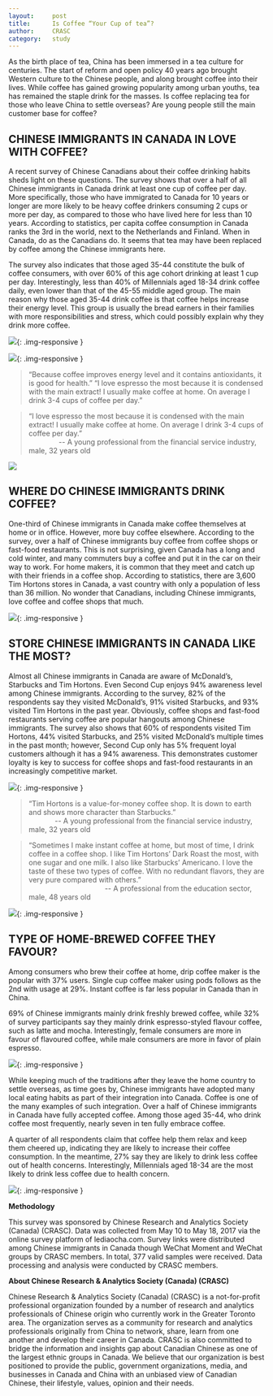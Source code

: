 ```yaml
---
layout: 	post
title:      Is Coffee “Your Cup of tea”?
author:     CRASC
category:	study
---
```


As the birth place of tea, China has been immersed in a tea culture for centuries. The start of reform and open policy 40 years ago brought Western culture to the Chinese people, and along brought coffee into their lives. While coffee has gained growing popularity among urban youths, tea has remained the staple drink for the masses. Is coffee replacing tea for those who leave China to settle overseas? Are young people still the main customer base for coffee?

<!--more-->

## CHINESE IMMIGRANTS IN CANADA IN LOVE WITH COFFEE?

A recent survey of Chinese Canadians about their coffee drinking habits sheds light on these questions. The survey shows that over a half of all Chinese immigrants in Canada drink at least one cup of coffee per day. More specifically, those who have immigrated to Canada for 10 years or longer are more likely to be heavy coffee drinkers consuming 2 cups or more per day, as compared to those who have lived here for less than 10 years. According to statistics, per capita coffee consumption in Canada ranks the 3rd in the world, next to the Netherlands and Finland. When in Canada, do as the Canadians do. It seems that tea may have been replaced by coffee among the Chinese immigrants here.
 
The survey also indicates that those aged 35-44 constitute the bulk of coffee consumers, with over 60% of this age cohort drinking at least 1 cup per day. Interestingly, less than 40% of Millennials aged 18-34 drink coffee daily, even lower than that of the 45-55 middle aged group. The main reason why those aged 35-44 drink coffee is that coffee helps increase their energy level. This group is usually the bread earners in their families with more responsibilities and stress, which could possibly explain why they drink more coffee.

![](/img/blogs/CoffeeStudySlide1.jpg){: .img-responsive }

![](/img/blogs/CoffeeStudySlide2.jpg){: .img-responsive }

> “Because coffee improves energy level and it contains antioxidants, it is good for health.”
“I love espresso the most because it is condensed with the main extract! I usually make coffee at home. On average I drink 3-4 cups of coffee per day.”

> “I love espresso the most because it is condensed with the main extract! I usually make coffee at home. On average I drink 3-4 cups of coffee per day.” <br/>
> &nbsp;&nbsp;&nbsp;&nbsp;&nbsp;&nbsp; &nbsp;&nbsp; &nbsp;&nbsp;&nbsp;&nbsp; -- A young professional from the financial service industry, male, 32 years old


![](https://mmbiz.qpic.cn/mmbiz_jpg/bbylg7SuiaLeEo3RDibPX7sz6a9AZjO7yAia0HKGicrPUGAsEtr7ngzrLVrOQOKrESAYOFRwTYJOxYWNa8iadrgibyog/640?wx_fmt=jpeg&tp=webp&wxfrom=5&wx_lazy=1)

## WHERE DO CHINESE IMMIGRANTS DRINK COFFEE?

One-third of Chinese immigrants in Canada make coffee themselves at home or in office. However, more buy coffee elsewhere. According to the survey, over a half of Chinese immigrants buy coffee from coffee shops or fast-food restaurants. This is not surprising, given Canada has a long and cold winter, and many commuters buy a coffee and put it in the car on their way to work. For home makers, it is common that they meet and catch up with their friends in a coffee shop. According to statistics, there are 3,600 Tim Hortons stores in Canada, a vast country with only a population of less than 36 million. No wonder that Canadians, including Chinese immigrants, love coffee and coffee shops that much.

![](/img/blogs/CoffeeStudySlide3.jpg){: .img-responsive }

## STORE CHINESE IMMIGRANTS IN CANADA LIKE THE MOST?

Almost all Chinese immigrants in Canada are aware of McDonald’s, Starbucks and Tim Hortons. Even Second Cup enjoys 94% awareness level among Chinese immigrants. According to the survey, 82% of the respondents say they visited McDonald’s, 91% visited Starbucks, and 93% visited Tim Hortons in the past year. Obviously, coffee shops and fast-food restaurants serving coffee are popular hangouts among Chinese immigrants. The survey also shows that 60% of respondents visited Tim Hortons, 44% visited Starbucks, and 25% visited McDonald’s multiple times in the past month; however, Second Cup only has 5% frequent loyal customers although it has a 94% awareness. This demonstrates customer loyalty is key to success for coffee shops and fast-food restaurants in an increasingly competitive market.

![](/img/blogs/CoffeeStudySlide4.jpg){: .img-responsive }

>  “Tim Hortons is a value-for-money coffee shop. It is down to earth and shows more character than Starbucks.”<br/>
> &nbsp;&nbsp;&nbsp;&nbsp;&nbsp;&nbsp; &nbsp;&nbsp; &nbsp;&nbsp;&nbsp;-- A young professional from the financial service industry, male, 32 years old

> “Sometimes I make instant coffee at home, but most of time, I drink coffee in a coffee shop. I like Tim Hortons’ Dark Roast the most, with one sugar and one milk. I also like Starbucks’ Americano. I love the taste of these two types of coffee. With no redundant flavors, they are very pure compared with others.”<br/>
> &nbsp;&nbsp;&nbsp;&nbsp;&nbsp;&nbsp; &nbsp;&nbsp; &nbsp;&nbsp;&nbsp;&nbsp;&nbsp; &nbsp;&nbsp;&nbsp;&nbsp;&nbsp;&nbsp;&nbsp;&nbsp; &nbsp;&nbsp;&nbsp;&nbsp;&nbsp;&nbsp;&nbsp;&nbsp; &nbsp;&nbsp;&nbsp;&nbsp;-- A professional from the education sector, male, 48 years old

![](https://mmbiz.qpic.cn/mmbiz_jpg/bbylg7SuiaLeEo3RDibPX7sz6a9AZjO7yAeicibDSk1Y9jlVHvfEX0jlf4EnuH2TEfxUXzsBkTRGyVckLdic7yF1g7g/640?wx_fmt=jpeg&tp=webp&wxfrom=5&wx_lazy=1){: .img-responsive }

## TYPE OF HOME-BREWED COFFEE THEY FAVOUR?

Among consumers who brew their coffee at home, drip coffee maker is the popular with 37% users. Single cup coffee maker using pods follows as the 2nd with usage at 29%. Instant coffee is far less popular in Canada than in China.
 
69% of Chinese immigrants mainly drink freshly brewed coffee, while 32% of survey participants say they mainly drink espresso-styled flavour coffee, such as latte and mocha. Interestingly, female consumers are more in favour of flavoured coffee, while male consumers are more in favor of plain espresso.

![](/img/blogs/CoffeeStudySlide5.jpg){: .img-responsive }

While keeping much of the traditions after they leave the home country to settle overseas, as time goes by, Chinese immigrants have adopted many local eating habits as part of their integration into Canada. Coffee is one of the many examples of such integration. Over a half of Chinese immigrants in Canada have fully accepted coffee. Among those aged 35-44, who drink coffee most frequently, nearly seven in ten fully embrace coffee. 
 
A quarter of all respondents claim that coffee help them relax and keep them cheered up, indicating they are likely to increase their coffee consumption. In the meantime, 27% say they are likely to drink less coffee out of health concerns. Interestingly, Millennials aged 18-34 are the most likely to drink less coffee due to health concern.


![](https://mmbiz.qpic.cn/mmbiz_jpg/bbylg7SuiaLeEo3RDibPX7sz6a9AZjO7yAH2yRsOur2BOsWyoTR28BWR6rLMeick7qRiaIibc6bjicL4e5yLcaRS69YQ/640?wx_fmt=jpeg&tp=webp&wxfrom=5&wx_lazy=1){: .img-responsive }

**Methodology**

This survey was sponsored by Chinese Research and Analytics Society (Canada) (CRASC). Data was collected from May 10 to May 18, 2017 via the online survey platform of lediaocha.com. Survey links were distributed among Chinese immigrants in Canada though WeChat Moment and WeChat groups by CRASC members. In total, 377 valid samples were received. Data processing and analysis were conducted by CRASC members.

**About Chinese Research & Analytics Society (Canada) (CRASC)**

Chinese Research & Analytics Society (Canada) (CRASC) is a not-for-profit professional organization founded by a number of research and analytics professionals of Chinese origin who currently work in the Greater Toronto area. The organization serves as a community for research and analytics professionals originally from China to network, share, learn from one another and develop their career in Canada. CRASC is also committed to bridge the information and insights gap about Canadian Chinese as one of the largest ethnic groups in Canada. We believe that our organization is best positioned to provide the public, government organizations, media, and businesses in Canada and China with an unbiased view of Canadian Chinese, their lifestyle, values, opinion and their needs.
